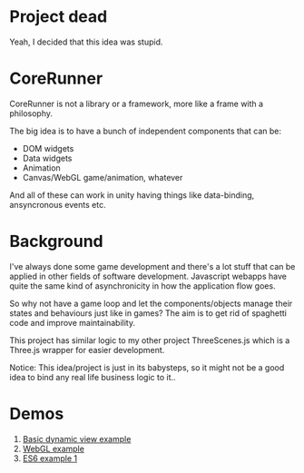 # Project dead
Yeah, I decided that this idea was stupid.

# CoreRunner
CoreRunner is not a library or a framework, more like a frame with a philosophy.

The big idea is to have a bunch of independent components that can be:
  - DOM widgets
  - Data widgets
  - Animation
  - Canvas/WebGL game/animation, whatever
 
And all of these can work in unity having things like data-binding, ansyncronous events etc.

# Background

I've always done some game development and there's a lot stuff that can be
applied in other fields of software development. Javascript webapps have quite
the same kind of asynchronicity in how the application flow goes. 

So why not have a game loop and let the components/objects manage their states and behaviours
just like in games? The aim is to get rid of spaghetti code and improve maintainability.

This project has similar logic to my other project ThreeScenes.js which is a Three.js wrapper
for easier development.

Notice: This idea/project is just in its babysteps, so it might not be a good
idea to bind any real life business logic to it..

# Demos

1. [Basic dynamic view example](//viixet.com/CoreRunner/examples/dynamic_view_example/example1.html)
2. [WebGL example](//viixet.com/CoreRunner/examples/webgl_example/webglExample1.html)
3. [ES6 example 1](//viixet.com/CoreRunner/examples/es6example1/)
